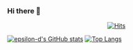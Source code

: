 ### Hi there 👋

<!--
**epsilon-d/Epsilon-d** is a ✨ _special_ ✨ repository because its `README.md` (this file) appears on your GitHub profile.

Here are some ideas to get you started:

- 🔭 I’m currently working on ...
- 🌱 I’m currently learning ...
- 👯 I’m looking to collaborate on ...
- 🤔 I’m looking for help with ...
- 💬 Ask me about ...
- 📫 How to reach me: ...
- 😄 Pronouns: ...
- ⚡ Fun fact: ...
-->

<div align=center>

[![Hits](https://hits.seeyoufarm.com/api/count/incr/badge.svg?url=https://github.com/epsilon-d)](https://github.com/epsilon-d) 

</div>

[![epsilon-d's GitHub stats](https://github-readme-stats.vercel.app/api?username=epsilon-d&show_icons=true)](https://github.com/epsilon-d)
[![Top Langs](https://github-readme-stats.vercel.app/api/top-langs/?username=epsilon-d&layout=compact)](https://github.com/epsilon-d)

